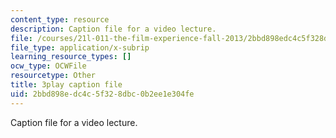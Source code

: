 ```yaml
---
content_type: resource
description: Caption file for a video lecture.
file: /courses/21l-011-the-film-experience-fall-2013/2bbd898edc4c5f328dbc0b2ee1e304fe_BgozyEIGsuc.vtt
file_type: application/x-subrip
learning_resource_types: []
ocw_type: OCWFile
resourcetype: Other
title: 3play caption file
uid: 2bbd898e-dc4c-5f32-8dbc-0b2ee1e304fe
---
```

Caption file for a video lecture.

